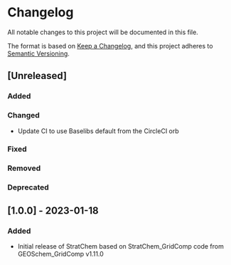 # Changelog

All notable changes to this project will be documented in this file.

The format is based on [Keep a Changelog](https://keepachangelog.com/en/1.0.0/),
and this project adheres to [Semantic Versioning](https://semver.org/spec/v2.0.0.html).

## [Unreleased]

### Added

### Changed

- Update CI to use Baselibs default from the CircleCI orb

### Fixed

### Removed

### Deprecated

## [1.0.0] - 2023-01-18

### Added

- Initial release of StratChem based on StratChem_GridComp code from GEOSchem_GridComp v1.11.0

